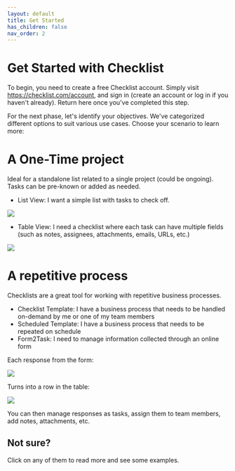 ```yaml
---
layout: default
title: Get Started
has_children: false
nav_order: 2
---
```

# Get Started with Checklist

To begin, you need to create a free Checklist account. Simply visit https://checklist.com/account, and sign in (create an account or log in if you haven't already). Return here once you've completed this step.

For the next phase, let's identify your objectives. We've categorized different options to suit various use cases. Choose your scenario to learn more:

# A One-Time project
Ideal for a standalone list related to a single project (could be ongoing). Tasks can be pre-known or added as needed.
* List View: I want a simple list with tasks to check off. 

![](/assets/images/start/start-checklist-view.png)

* Table View: I need a checklist where each task can have multiple fields (such as notes, assignees, attachments, emails, URLs, etc.)

![](/assets/images/start/start-table-view.png)

# A repetitive process
Checklists are a great tool for working with repetitive business processes. 
* Checklist Template: I have a business process that needs to be handled on-demand by me or one of my team members
* Scheduled Template: I have a business process that needs to be repeated on schedule
* Form2Task: I need to manage information collected through an online form

Each response from the form:

![](/assets/images/start/form-2-task-form.png)

Turns into a row in the table:

![](/assets/images/start/form-2-task-table.png)

You can then manage responses as tasks, assign them to team members, add notes, attachments, etc.

## Not sure?

Click on any of them to read more and see some examples.